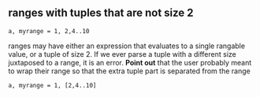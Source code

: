 ## ranges with tuples that are not size 2
```
a, myrange = 1, 2,4..10
```
ranges may have either an expression that evaluates to a single rangable value, or a tuple of size 2. If we ever parse a tuple with a different size juxtaposed to a range, it is an error. **Point out** that the user probably meant to wrap their range so that the extra tuple part is separated from the range
```
a, myrange = 1, [2,4..10]
```
